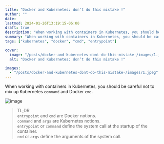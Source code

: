 ```yaml
---
title: "Docker and Kubernetes: don’t do this mistake !"
author: ""
date:
lastmod: 2024-01-26T13:19:15-06:00
draft: true
description: "When working with containers in Kubernetes, you should be careful not to mix up Kubernetes command and Docker cmd."
summary: "When working with containers in Kubernetes, you should be careful not to mix up Kubernetes command and Docker cmd."
tags: ["kubernetes", "docker", "cmd", "entrypoint"]

cover:
  image: "/posts/docker-and-kubernetes-dont-do-this-mistake-/images/1.jpeg"
  alt: "Docker and Kubernetes: don’t do this mistake !"

images:
  - "/posts/docker-and-kubernetes-dont-do-this-mistake-/images/1.jpeg"
---
```


When working with containers in Kubernetes, you should be careful not to mix up Kubernetes `command` and Docker `cmd`.

![image](/posts/docker-and-kubernetes-dont-do-this-mistake-/images/1.jpeg#center)

> TL;DR  
> `entrypoint` and `cmd` are Docker notions.  
> `command` and `args` are Kubernetes notions.  
> `entrypoint` or `command` define the system call at the startup of the container.  
> `cmd` or `args` define the arguments of the system call.
